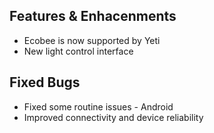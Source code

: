 ## Features & Enhacenments

* Ecobee is now supported by Yeti
* New light control interface

## Fixed Bugs

* Fixed some routine issues - Android
* Improved connectivity and device reliability
